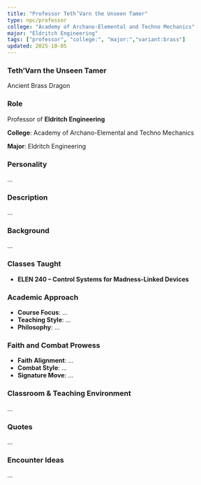 ```yaml
---
title: "Professor Teth’Varn the Unseen Tamer"
type: npc/professor
college: "Academy of Archano-Elemental and Techno Mechanics"
major: "Eldritch Engineering"
tags: ["professor", "college:", "major:","variant:brass"]
updated: 2025-10-05
---
```

### Teth’Varn the Unseen Tamer

Ancient Brass Dragon

### Role

Professor of **Eldritch Engineering**

**College**: Academy of Archano-Elemental and Techno Mechanics

**Major**: Eldritch Engineering

### Personality

...

### Description

...

### Background

...

### Classes Taught

- **ELEN 240 – Control Systems for Madness-Linked Devices**

### Academic Approach

- **Course Focus**: ...
- **Teaching Style**: ...
- **Philosophy**: ...

### Faith and Combat Prowess

- **Faith Alignment**: ...
- **Combat Style**: ...
- **Signature Move**: ...

### Classroom & Teaching Environment

...

### Quotes

...

### Encounter Ideas

...
